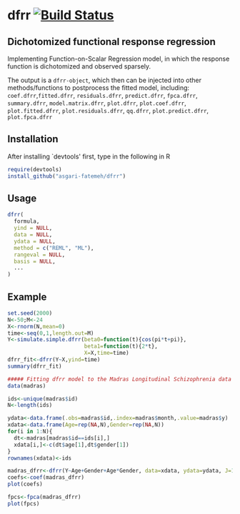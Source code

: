 # dfrr [![Build Status](https://travis-ci.com/asgari-fatemeh/dfrr.svg?branch=master)](https://travis-ci.com/asgari-fatemeh/dfrr)
## Dichotomized functional response regression 
Implementing Function-on-Scalar Regression model, in which the response function is dichotomized and observed sparsely.

The output is a `dfrr-object`, which then can be injected into other methods/functions to postprocess the fitted model, including: `coef.dfrr`,`fitted.dfrr`, `residuals.dfrr`, `predict.dfrr`, `fpca.dfrr`, `summary.dfrr`, `model.matrix.dfrr`, `plot.dfrr`, `plot.coef.dfrr`, `plot.fitted.dfrr`, `plot.residuals.dfrr`, `qq.dfrr`, `plot.predict.dfrr`, `plot.fpca.dfrr`

## Installation

After installing `devtools' first, type in the following in R

```r
require(devtools)
install_github("asgari-fatemeh/dfrr")
```

## Usage
```r
dfrr(
  formula,
  yind = NULL,
  data = NULL,
  ydata = NULL,
  method = c("REML", "ML"),
  rangeval = NULL,
  basis = NULL,
  ...
)
```

## Example
```r
set.seed(2000)
N<-50;M<-24
X<-rnorm(N,mean=0)
time<-seq(0,1,length.out=M)
Y<-simulate.simple.dfrr(beta0=function(t){cos(pi*t+pi)},
                        beta1=function(t){2*t},
                        X=X,time=time)
dfrr_fit<-dfrr(Y~X,yind=time)
summary(dfrr_fit)

##### Fitting dfrr model to the Madras Longitudinal Schizophrenia data
data(madras)

ids<-unique(madras$id)
N<-length(ids)

ydata<-data.frame(.obs=madras$id,.index=madras$month,.value=madras$y)
xdata<-data.frame(Age=rep(NA,N),Gender=rep(NA,N))
for(i in 1:N){
  dt<-madras[madras$id==ids[i],]
  xdata[i,]<-c(dt$age[1],dt$gender[1])
}
rownames(xdata)<-ids

madras_dfrr<-dfrr(Y~Age+Gender+Age*Gender, data=xdata, ydata=ydata, J=11,T_E=5)
coefs<-coef(madras_dfrr)
plot(coefs)

fpcs<-fpca(madras_dfrr)
plot(fpcs)
```
